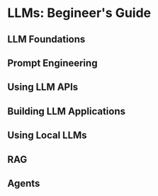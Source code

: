 # LLMs: Begineer's Guide

## LLM Foundations

## Prompt Engineering

## Using LLM APIs

## Building LLM Applications

## Using Local LLMs

## RAG

## Agents
